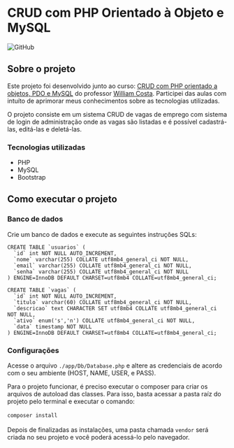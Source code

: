 # CRUD com PHP Orientado à Objeto e MySQL

![GitHub](https://img.shields.io/github/license/JefersonGuimaraes/CRUD)

## Sobre o projeto

Este projeto foi desenvolvido junto ao curso: [CRUD com PHP orientado a objetos, PDO e MySQL](https://www.youtube.com/watch?v=uG64BgrlX7o&ab_channel=WDEV) do professor [William Costa](https://github.com/william-costa). Participei das aulas com intuíto de aprimorar meus conhecimentos sobre as tecnologias utilizadas.

O projeto consiste em um sistema CRUD de vagas de emprego com sistema de login de administração onde as vagas são listadas e é possível cadastrá-las, editá-las e deletá-las.

### Tecnologias utilizadas

* PHP
* MySQL
* Bootstrap

## Como executar o projeto

### Banco de dados

Crie um banco de dados e execute as seguintes instruções SQLs:

~~~
CREATE TABLE `usuarios` (
  `id` int NOT NULL AUTO_INCREMENT,
  `nome` varchar(255) COLLATE utf8mb4_general_ci NOT NULL,
  `email` varchar(255) COLLATE utf8mb4_general_ci NOT NULL,
  `senha` varchar(255) COLLATE utf8mb4_general_ci NOT NULL
) ENGINE=InnoDB DEFAULT CHARSET=utf8mb4 COLLATE=utf8mb4_general_ci;
~~~

```
CREATE TABLE `vagas` (
  `id` int NOT NULL AUTO_INCREMENT,
  `titulo` varchar(60) COLLATE utf8mb4_general_ci NOT NULL,
  `descricao` text CHARACTER SET utf8mb4 COLLATE utf8mb4_general_ci NOT NULL,
  `ativo` enum('s','n') COLLATE utf8mb4_general_ci NOT NULL,
  `data` timestamp NOT NULL
) ENGINE=InnoDB DEFAULT CHARSET=utf8mb4 COLLATE=utf8mb4_general_ci;
```

### Configurações

Acesse o arquivo ```./app/Db/Database.php``` e altere as credenciais de acordo com o seu ambiente (HOST, NAME, USER, e PASS).

Para o projeto funcionar, é preciso executar o composer para criar os arquivos de autoload das classes.
Para isso, basta acessar a pasta raíz do projeto pelo terminal e executar o comando: <br><br>
```composer install``` <br><br>
Depois de finalizadas as instalações, uma pasta chamada ```vendor``` será criada no seu projeto e você poderá acessá-lo pelo navegador.
